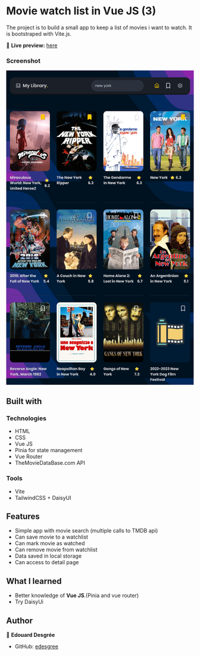 # Movie watch list in Vue JS (3)

The project is to build a small app to keep a list of movies i want to watch.
It is bootstraped with Vite.js.

🔗 **Live preview:** [here](https://monumental-blini-0cf39d.netlify.app)

### Screenshot

![screenshot](./screenshot.png)

## Built with

### Technologies

- HTML
- CSS
- Vue JS
- Pinia for state management
- Vue Router
- TheMovieDataBase.com API

### Tools

- Vite
- TailwindCSS + DaisyUI

## Features

- Simple app with movie search (multiple calls to TMDB api)
- Can save movie to a watchlist
- Can mark movie as watched
- Can remove movie from watchlist
- Data saved in local storage
- Can access to detail page

## What I learned

- Better knowledge of **Vue JS**.(Pinia and vue router)
- Try DaisyUi

## Author

👤 **Edouard Desgrée**

- GitHub: [edesgree](https://github.com/edesgree)
